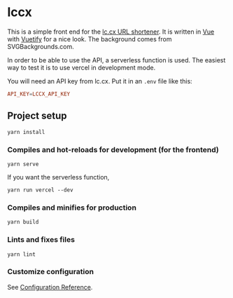 # lccx

This is a simple front end for the [lc.cx URL shortener](https://lc.cx).
It is written in [Vue](https://vuejs.org/) with [Vuetify](https://vuetifyjs.com/en/) for a nice look. The background comes from SVGBackgrounds.com.

In order to be able to use the API, a serverless function is used. The easiest way to test it is to use vercel in development mode.

You will need an API key from lc.cx. Put it in an `.env` file like this:
```conf
API_KEY=LCCX_API_KEY
```

## Project setup
```
yarn install
```

### Compiles and hot-reloads for development (for the frontend)
```
yarn serve
```

If you want the serverless function,

```
yarn run vercel --dev
```

### Compiles and minifies for production
```
yarn build
```

### Lints and fixes files
```
yarn lint
```

### Customize configuration
See [Configuration Reference](https://cli.vuejs.org/config/).
